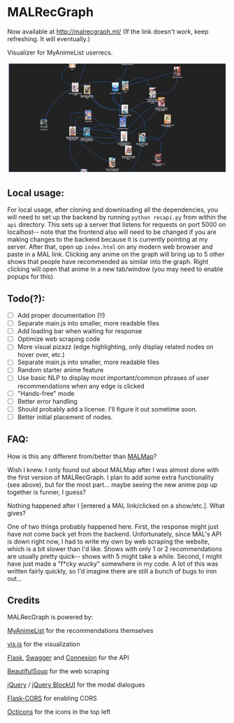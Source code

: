 # MALRecGraph
Now available at http://malrecgraph.ml/ (If the link doesn't work, keep refreshing. It will eventually.)

Visualizer for MyAnimeList userrecs.

![alt text](https://raw.githubusercontent.com/rzhou1999/MALRecGraph/master/MALRecGraph.png "MALRecGraph example image")

## Local usage:
For local usage, after cloning and downloading all the dependencies, you will need to set up the backend by running ```python recapi.py``` from within the ```api``` directory. This sets up a server that listens for requests on port 5000 on localhost-- note that the frontend also will need to be changed if you are making changes to the backend because it is currently pointing at my server. After that, open up ```index.html``` on any modern web browser and paste in a MAL link. Clicking any anime on the graph will bring up to 5 other shows that people have recommended as similar into the graph. Right clicking will open that anime in a new tab/window (you may need to enable popups for this).

## Todo(?):
- [ ] Add proper documentation (!!)
- [ ] Separate main.js into smaller, more readable files
- [ ] Add loading bar when waiting for response
- [ ] Optimize web scraping code
- [ ] More visual pizazz (edge highlighting, only display related nodes on hover over, etc.)
- [ ] Separate main.js into smaller, more readable files
- [ ] Random starter anime feature
- [ ] Use basic NLP to display most important/common phrases of user recommendations when any edge is clicked
- [ ] "Hands-free" mode
- [ ] Better error handling
- [ ] Should probably add a license. I'll figure it out sometime soon.
- [ ] Better initial placement of nodes.

## FAQ:
How is this any different from/better than [MALMap](https://igfod13.github.io/MALmap/)?

Wish I knew. I only found out about MALMap after I was almost done with the first version of MALRecGraph. I plan to add some extra functionality (see above), but for the most part... maybe seeing the new anime pop up together is funner, I guess?

Nothing happened after I [entered a MAL link/clicked on a show/etc.]. What gives?

One of two things probably happened here. First, the response might just have not come back yet from the backend. Unfortunately, since MAL's API is down right now, I had to write my own by web scraping the website, which is a bit slower than I'd like. Shows with only 1 or 2 recommendations are usually pretty quick-- shows with 5 might take a while. Second, I might have just made a "f*cky wucky" somewhere in my code. A lot of this was written fairly quickly, so I'd imagine there are still a bunch of bugs to iron out...

## Credits

MALRecGraph is powered by:

[MyAnimeList](https://myanimelist.net/) for the recommendations themselves

[vis.js](http://visjs.org/) for the visualization

[Flask](http://flask.pocoo.org/), [Swagger](https://swagger.io/) and [Connexion](https://connexion.readthedocs.io/en/latest/) for the API

[BeautifulSoup](https://www.crummy.com/software/BeautifulSoup/) for the web scraping

[jQuery](https://jquery.com/) / [jQuery BlockUI](http://malsup.com/jquery/block/) for the modal dialogues

[Flask-CORS](https://flask-cors.readthedocs.io/en/latest/) for enabling CORS

[Octicons](https://octicons.github.com/) for the icons in the top left
